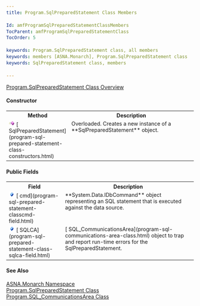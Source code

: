 ```yaml
---
title: Program.SqlPreparedStatement Class Members

Id: amfProgramSqlPreparedStatementClassMembers
TocParent: amfProgramSqlPreparedStatementClass
TocOrder: 5

keywords: Program.SqlPreparedStatement class, all members
keywords: members [ASNA.Monarch], Program.SqlPreparedStatement class
keywords: SqlPreparedStatement class, members

---
```


[ Program.SqlPreparedStatement Class Overview](program-sql-prepared-statement-class.html) 
<!--mine -->

#### Constructor
<table class="mytable" cellspacing="0" cellpadding="4" width="90%">
          <colgroup>
            <col width="30%" />
            <col width="70%" />
          </colgroup>
          <tr>
            <th>Method</th>
            <th>Description</th>
          </tr>
          <tr valign="top">
            <td><img id="IMG1" style="WIDTH: 16px; HEIGHT: 16px" alt="public property" src="images/constructor.bmp" width="15" border="0" x-maintain-ratio="TRUE" />  
          [
          SqlPreparedStatement](program-sql-prepared-statement-class-constructors.html)</td>
            <td>Overloaded. Creates a
          new instance of a 
 **SqlPreparedStatement**  object.</td>
          </tr>
</table>

#### Public Fields
<table class="mytable" cellspacing="0" cellpadding="4" width="90%">
          <colgroup>
            <col width="30%" />
            <col width="70%" />
          </colgroup>
          <tr>
            <th>Field</th>
            <th>Description</th>
          </tr>          <tr valign="top">
            <td><img id="Img2" style="WIDTH: 16px; HEIGHT: 16px" alt="fields" src="images/field.bmp" width="15" border="0" x-maintain-ratio="TRUE" />
              [
            cmd](program-sql-prepared-statement-classcmd-field.html)
            </td>
            <td> **System.Data.IDbCommand**  object
          representing an SQL statement that is
          executed against the data source.</td>
          </tr>
          <tr valign="top">
            <td><img id="Img5" style="WIDTH: 16px; HEIGHT: 16px" alt="fields" src="images/field.bmp" border="0" x-maintain-ratio="TRUE" />
              [
            SQLCA](program-sql-prepared-statement-class-sqlca-field.html)
            </td>
            <td>[
          SQL_CommunicationsArea](program-sql-communications-area-class.html) object to trap and report
          run-time errors for the SqlPreparedStatement.</td>
          </tr>
</table>

#### See Also
[ASNA.Monarch Namespace](monarch-namespace.html) <br /> [ Program.SqlPreparedStatement Class](program-db-parm-class.html) <br /> [ Program.SQL_CommunicationsArea Class](program-sql-communications-area-class.html) 
